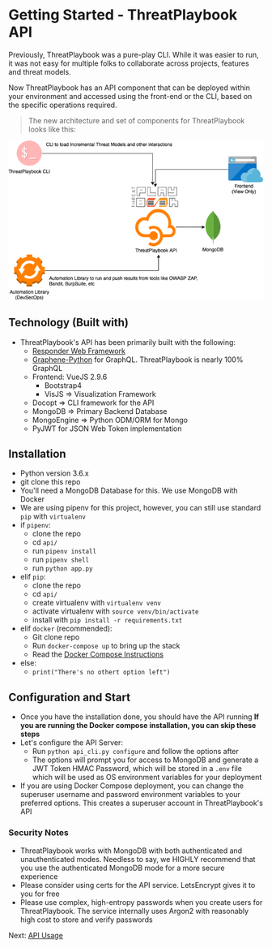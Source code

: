 # Getting Started - ThreatPlaybook API

Previously, ThreatPlaybook was a pure-play CLI. While it was easier to run, it was not easy for multiple folks to collaborate across projects, features and threat models. 

Now ThreatPlaybook has an API component that can be deployed within your environment and accessed using the front-end or the CLI, based on the specific operations required. 

> The new architecture and set of components for ThreatPlaybook looks like this: 

![ThreatPlaybook Components](components.png)

## Technology (Built with)
* ThreatPlaybook's API has been primarily built with the following: 
    * [Responder Web Framework](https://python-responder.org/en/latest/)
    * [Graphene-Python](https://graphene-python.org/) for GraphQL. ThreatPlaybook is nearly 100% GraphQL
    * Frontend: VueJS 2.9.6
        * Bootstrap4
        * VisJS => Visualization Framework
    * Docopt => CLI framework for the API
    * MongoDB => Primary Backend Database
    * MongoEngine => Python ODM/ORM for Mongo
    * PyJWT for JSON Web Token implementation

## Installation
* Python version 3.6.x
* git clone this repo
* You'll need a MongoDB Database for this. We use MongoDB with Docker
* We are using pipenv for this project, however, you can still use standard `pip` with `virtualenv`
* if `pipenv`: 
    * clone the repo
    * cd `api/`
    * run `pipenv install`
    * run `pipenv shell`
    * run `python app.py`
* elif `pip`: 
    * clone the repo
    * cd `api/`
    * create virtualenv with `virtualenv venv`
    * activate virtualenv with `source venv/bin/activate`
    * install with `pip install -r requirements.txt`
* elif `docker` (recommended): 
    * Git clone repo
    * Run `docker-compose up` to bring up the stack
    * Read the [Docker Compose Instructions](/API/docker-compose.md)
* else: 
    * `print("There's no othert option left")`

## Configuration and Start
* Once you have the installation done, you should have the API running
    **If you are running the Docker compose installation, you can skip these steps**
* Let's configure the API Server: 
    * Run `python api_cli.py configure` and follow the options after
    * The options will prompt you for access to MongoDB and generate a JWT Token HMAC Password, which will be stored in a `.env` file which will be used as OS environment variables for your deployment
* If you are using Docker Compose deployment, you can change the superuser username and password environment variables to your preferred options. This creates a superuser account in ThreatPlaybook's API

### Security Notes
* ThreatPlaybook works with MongoDB with both authenticated and unauthenticated modes. Needless to say, we HIGHLY recommend that you use the authenticated MongoDB mode for a more secure experience
* Please consider using certs for the API service. LetsEncrypt gives it to you for free
* Please use complex, high-entropy passwords when you create users for ThreatPlaybook. The service internally uses Argon2 with reasonably high cost to store and verify passwords

Next: [API Usage](API-Usage.md)